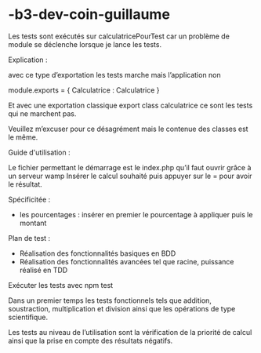 # -b3-dev-coin-guillaume
Les tests sont exécutés sur calculatricePourTest car un problème de module se déclenche lorsque je lance les tests.


Explication : 

avec ce type d’exportation les tests marche mais l’application non

 module.exports = {
Calculatrice : Calculatrice
}

Et avec une exportation classique export class calculatrice ce sont les tests qui ne marchent pas. 

Veuillez m’excuser pour ce désagrément mais le contenue des classes est le même.



Guide d'utilisation : 

Le fichier permettant le démarrage est le index.php qu’il faut ouvrir grâce à un serveur wamp
Insérer le calcul souhaité puis appuyer sur le = pour avoir le résultat.

Spécificitée : 

- les pourcentages :  insérer en premier le pourcentage à appliquer puis le montant



Plan de test : 

- Réalisation des fonctionnalités basiques en BDD
- Réalisation des fonctionnalités avancées tel que racine, puissance réalisé en TDD

Exécuter les tests avec npm test

Dans un premier temps les tests fonctionnels tels que addition, soustraction, multiplication et division ainsi que les opérations de type scientifique. 

Les tests au niveau de l’utilisation sont la vérification de la priorité de calcul ainsi que la prise en compte des résultats négatifs.





